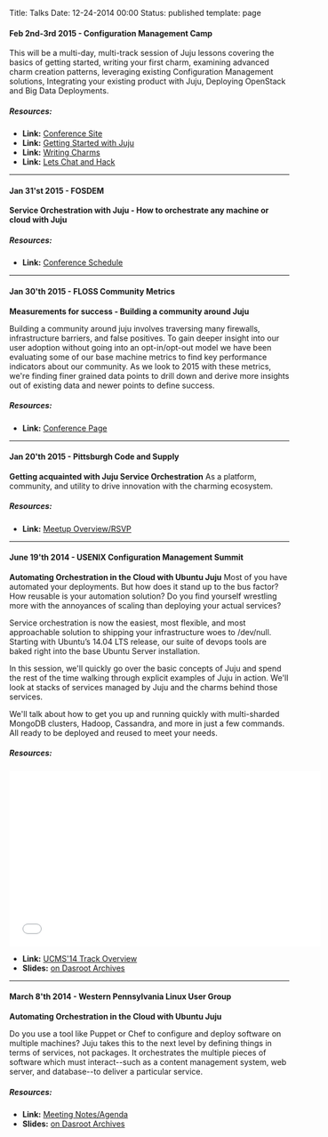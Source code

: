 Title: Talks
Date: 12-24-2014 00:00
Status: published
template: page

#### Feb 2nd-3rd 2015 - Configuration Management Camp


This will be a multi-day, multi-track session of Juju lessons covering the basics of getting started, writing your first charm, examining advanced charm creation patterns, leveraging existing Configuration Management solutions, Integrating your existing product with Juju, Deploying OpenStack and Big Data Deployments.

##### Resources:

- **Link:** [Conference Site](http://cfgmgmtcamp.eu/)
- **Link:** [Getting Started with Juju](http://lanyrd.com/2015/cfgmgmtcamp/sdhgwy/)
- **Link:** [Writing Charms](http://lanyrd.com/2015/cfgmgmtcamp/sdhgwz/)
- **Link:** [Lets Chat and Hack](http://lanyrd.com/2015/cfgmgmtcamp/sdhgxb/)

<script async class="speakerdeck-embed" data-id="a050ba0bc4f14bb783debe1091d4388e" data-ratio="1.33159947984395" src="//speakerdeck.com/assets/embed.js"></script>

---

#### Jan 31'st 2015 - FOSDEM

**Service Orchestration with Juju - How to orchestrate any machine or cloud with Juju**

##### Resources:

- **Link:** [Conference Schedule](https://fosdem.org/2015/schedule/track/configuration_management/)

<script async class="speakerdeck-embed" data-id="be46af6ba8e14b6984a893227340d9b9" data-ratio="1.33159947984395" src="//speakerdeck.com/assets/embed.js"></script>

---

#### Jan 30'th 2015 -  FLOSS Community Metrics

**Measurements for success - Building a community around Juju**

Building a community around juju involves traversing many firewalls, infrastructure barriers, and false positives. To gain deeper insight into our user adoption without going into an opt-in/opt-out model we have been evaluating some of our base machine metrics to find key performance indicators about our community. As we look to 2015 with these metrics, we're finding finer grained data points to drill down and derive more insights out of existing data and newer points to define success.

##### Resources:

- **Link:** [Conference Page](http://flosscommunitymetrics.org/)


<script async class="speakerdeck-embed" data-id="7d35a182958e424b85e036a4f89f8fb2" data-ratio="1.33159947984395" src="//speakerdeck.com/assets/embed.js"></script>



---


#### Jan 20'th 2015 - Pittsburgh Code and Supply

**Getting acquainted with Juju Service Orchestration** As a platform, community, and utility to drive innovation with the charming ecosystem.

##### Resources:

- **Link:** [Meetup Overview/RSVP](http://www.meetup.com/Pittsburgh-Code-Supply/events/218594060/)

---

####  June 19'th 2014 - USENIX Configuration Management Summit

**Automating Orchestration in the Cloud with Ubuntu Juju** Most of you have automated your deployments. But how does it stand up to the bus factor? How reusable is your automation solution? Do you find yourself wrestling more with the annoyances of scaling than deploying your actual services?

Service orchestration is now the easiest, most flexible, and most approachable solution to shipping your infrastructure woes to /dev/null. Starting with Ubuntu’s 14.04 LTS release, our suite of devops tools are baked right into the base Ubuntu Server installation.

In this session, we'll quickly go over the basic concepts of Juju and spend the rest of the time walking through explicit examples of Juju in action. We'll look at stacks of services managed by Juju and the charms behind those services.

We'll talk about how to get you up and running quickly with multi-sharded MongoDB clusters, Hadoop, Cassandra, and more in just a few commands. All ready to be deployed and reused to meet your needs.

##### Resources:


<iframe width="560" height="315" src="//www.youtube.com/embed/JLmpbItTWOQ" frameborder="0" allowfullscreen></iframe>

- **Link:** [UCMS'14 Track Overview](https://www.usenix.org/conference/ucms14/summit-program/presentation/butler)
- **Slides:** [on Dasroot Archives](http://dasroot.net/presentations/wplug/)

---

#### March 8'th 2014 - Western Pennsylvania Linux User Group
**Automating Orchestration in the Cloud with Ubuntu Juju**

Do you use a tool like Puppet or Chef to configure and deploy software
on multiple machines?  Juju takes this to the next level by defining
things in terms of services, not packages.  It orchestrates the
multiple pieces of software which must interact--such as a content
management system, web server, and database--to deliver a particular
service.

##### Resources:

- **Link:** [Meeting Notes/Agenda](http://www.wplug.org/wiki/Meeting-20140308)
- **Slides:** [on Dasroot Archives](http://dasroot.net/presentations/wplug/)
